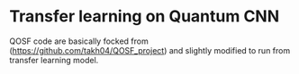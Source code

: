 # Transfer learning on Quantum CNN

QOSF code are basically focked from  (https://github.com/takh04/QOSF_project) and slightly modified to run from transfer learning model.
